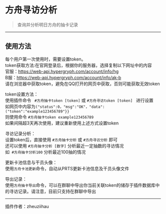 # 方舟寻访分析
> 查询并分析明日方舟的抽卡记录

---
## 使用方法
每个用户第一次使用时，需要设置token。<br/>
token获取方法:在官网登录后，根据你的服务器，选择复制以下网址中的内容<br/>
官服：<https://web-api.hypergryph.com/account/info/hg><br/>
B服：<https://web-api.hypergryph.com/account/info/ak-b><br/>
请在浏览器中获取token，避免在QQ打开的网页中获取，否则可能获取无效token<br/>

token设置方法：<br/>
使用插件命令 ` #方舟抽卡token [token]` 或 `#方舟寻访token [token] ` 进行设置<br/>
如网页中内容为`("status":0，"msg":"OK"，"data":("token":"example123456789"}}`<br/>
则使用命令 `#方舟抽卡token example123456789` <br/>
如果间隔超3天再次使用，建议重新使用上述方式设置token<br/>

寻访记录分析：<br/>
设置token后，直接使用 `#方舟抽卡分析` 或 `#方舟寻访分析` 即可<br/>
还可以使用 `#方舟抽卡分析 [数字]` 分析最近一定抽数的寻访情况<br/>
如` #方舟抽卡分析100` 分析最近100抽的情况<br/>

更新卡池信息与干员头像：<br/>
使用`方舟卡池更新`命令，自动从PRTS更新卡池信息及干员头像文件<br/>

导出记录：<br/>
使用`方舟抽卡导出`命令，可以在群聊中导出你当前关联token的储存于插件数据库中的寻访记录。请注意，目前只支持在群聊中导出


---
插件作者：zheuziihau